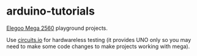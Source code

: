 # arduino-tutorials

[Elegoo Mega 2560](https://www.amazon.com/gp/product/B01EWNUUUA/ref=oh_aui_detailpage_o02_s00?ie=UTF8&psc=1) playground projects.

Use [circuits.io](https://circuits.io) for hardwareless testing (it provides UNO only so you may need to make some code changes to make projects working with mega).
